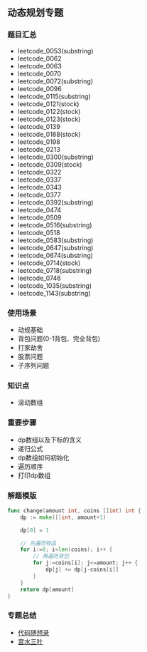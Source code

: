 ## 动态规划专题
### 题目汇总
- leetcode_0053(substring)
- leetcode_0062
- leetcode_0063
- leetcode_0070
- leetcode_0072(substring)
- leetcode_0096
- leetcode_0115(substring)
- leetcode_0121(stock)
- leetcode_0122(stock)
- leetcode_0123(stock)
- leetcode_0139
- leetcode_0188(stock)
- leetcode_0198
- leetcode_0213
- leetcode_0300(substring)
- leetcode_0309(stock)
- leetcode_0322
- leetcode_0337
- leetcode_0343
- leetcode_0377
- leetcode_0392(substring)
- leetcode_0474
- leetcode_0509
- leetcode_0516(substring)
- leetcode_0518
- leetcode_0583(substring)
- leetcode_0647(substring)
- leetcode_0674(substring)
- leetcode_0714(stock)
- leetcode_0718(substring)
- leetcode_0746
- leetcode_1035(substring)
- leetcode_1143(substring)

### 使用场景
- 动规基础
- 背包问题(0-1背包、完全背包)
- 打家劫舍
- 股票问题
- 子序列问题

### 知识点
- 滚动数组

### 重要步骤
- dp数组以及下标的含义
- 递归公式
- dp数组如何初始化
- 遍历顺序
- 打印dp数组


### 解题模版
```go
func change(amount int, coins []int) int {
	dp := make([]int, amount+1)

	dp[0] = 1

	// 先遍历物品
	for i:=0; i<len(coins); i++ {
		// 再遍历背包
		for j:=coins[i]; j<=amount; j++ {
			dp[j] += dp[j-coins[i]]
		}
	}
	return dp[amount]
}
```

### 专题总结
- [代码随想录](https://programmercarl.com/)
- [宫水三叶](https://leetcode-cn.com/problems/knight-probability-in-chessboard/solution/gong-shui-san-xie-jian-dan-qu-jian-dp-yu-st8l/)